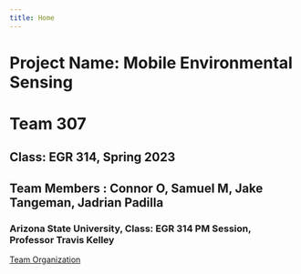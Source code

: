 ```yaml
---
title: Home 
---
```


# Project Name: Mobile Environmental Sensing

# Team 307

## Class: EGR 314, Spring 2023

## Team Members : Connor O, Samuel M, Jake Tangeman, Jadrian Padilla

### Arizona State University, Class: EGR 314 PM Session, Professor Travis Kelley

[Team Organization](https://team307.github.io/Team307_Organization/)

